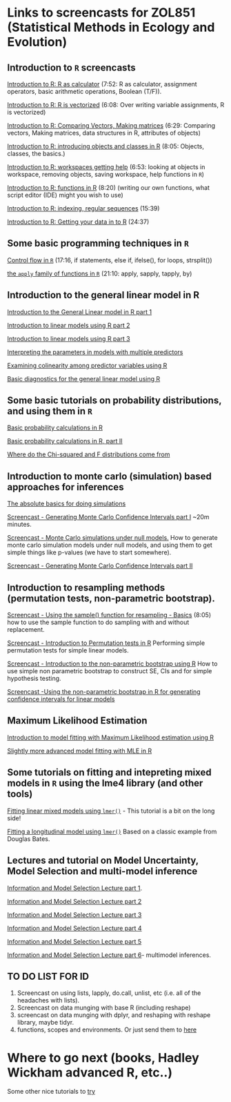 Links to screencasts for ZOL851 (Statistical Methods in Ecology and Evolution)
==============================================================================

## Introduction to `R` screencasts
[Introduction to R: R as calculator](http://storemedia.vudat.msu.edu/public/display_package.php?src=download/idworkin/CSE845_2013/&name=R_Intro_Part1_RasCalc_AssignmentOper_2013) (7:52: R as calculator, assignment operators, basic arithmetic operations, Boolean (T/F)).

[Introduction to R: R is vectorized](http://storemedia.vudat.msu.edu/public/display_package.php?src=download/idworkin/CSE845_2013/&name=R_Intro_Part2_2013_overwritingVariables_vectorized) (6:08: Over writing variable assignments, R is vectorized)

[Introduction to R: Comparing Vectors, Making matrices](http://storemedia.vudat.msu.edu/public/display_package.php?src=download/idworkin/CSE845_2013/&name=R_Intro_Part3_ComparingVectors_DataTypesObjects2013) (6:29: Comparing vectors, Making matrices, data structures in R, attributes of objects)

[Introduction to R: introducing objects and classes in R](http://storemedia.vudat.msu.edu/public/display_package.php?src=download/idworkin/CSE845_2013/&name=R_Intro4_Objects_classes_2013) (8:05: Objects, classes, the basics.)

[Introduction to R: workspaces getting help](http://storemedia.vudat.msu.edu/public/display_package.php?src=download/idworkin/CSE845_2013/&name=R_Intro5_Workspaces_Help_2013) (6:53: looking at objects in workspace, removing objects, saving workspace, help functions in `R`)

[Introduction to R: functions in R](http://storemedia.vudat.msu.edu/public/display_package.php?src=download/idworkin/CSE845_2013/&name=R_Intro6_WritingFunctions_2013) (8:20) (writing our own functions, what script editor (IDE) might you wish to use)

[Introduction to R: indexing, regular sequences](http://storemedia.vudat.msu.edu/public/display_package.php?src=download/idworkin/CSE845_2013/&name=R_intro7_RegSequences_Indexing_2013) (15:39)

[Introduction to R: Getting your data in to R](http://storemedia.vudat.msu.edu/public/display_package.php?src=download/idworkin/CSE891/&name=IntroR_partIV_SecondScript) (24:37)

## Some basic programming techniques in `R`
[Control flow in `R`](http://storemedia.vudat.msu.edu/public/display_package.php?src=download/idworkin/CSE891/&name=CSE891_R_ControlFlow) (17:16, if statements, else if, ifelse(), for loops,  strsplit())

[the `apply` family of functions in `R`](http://storemedia.vudat.msu.edu/public/display_package.php?src=download/idworkin/CSE891/&name=CSE_891_ApplyLikeFunctionsR) (21:10: apply, sapply, tapply, by)

## Introduction to the general linear model in R
[Introduction to the General Linear model in R part 1](http://storemedia.vudat.msu.edu/public/display_package.php?src=download/idworkin/&name=GLM_REVIEW_Part1_regressionR)

[Introduction to linear models using R part 2](http://storemedia.vudat.msu.edu/public/display_package.php?src=download/idworkin/&name=GLM_Review_part2_interpretingRegression)

[Introduction to linear models using R part 3](http://storemedia.vudat.msu.edu/public/display_package.php?src=download/idworkin/&name=GLM_Review_3_interpreting)

[Interpreting the parameters in models with multiple predictors](http://storemedia.vudat.msu.edu/public/display_package.php?src=download/idworkin/&name=ZOL851_InterpretingPartialPredictors)

[Examining colinearity among predictor variables using R](http://storemedia.vudat.msu.edu/public/display_package.php?src=download/idworkin/&name=ColinearityAmongPredictors)

[Basic diagnostics for the general linear model using R](http://storemedia.vudat.msu.edu/public/display_package.php?src=download/idworkin/&name=SimpleModelDiagnosticsGLM)

## Some basic tutorials on probability distributions, and using them in `R`
[Basic probability calculations in R](http://storemedia.vudat.msu.edu/public/display_package.php?src=download/idworkin/&name=ProbabilityFunctionsR)

[Basic probability calculations in R, part II](http://storemedia.vudat.msu.edu/public/display_package.php?src=download/idworkin/&name=ProbabilityInR_II)

[Where do the Chi-squared and F distributions come from](http://storemedia.vudat.msu.edu/public/display_package.php?src=download/idworkin/&name=ChiSquareFDist)


## Introduction to monte carlo (simulation) based approaches for inferences
[The absolute basics for doing simulations](http://storemedia.vudat.msu.edu/public/display_package.php?src=download/idworkin/&name=IntroductionToSimulationsInR_basics)


[Screencast - Generating Monte Carlo Confidence Intervals part I](http://storemedia.vudat.msu.edu/public/display_package.php?src=download/idworkin/&name=GeneratingMonteCarlo_CI_R_intro) ~20m minutes.

[Screencast - Monte Carlo simulations under null models.](http://storemedia.vudat.msu.edu/public/display_package.php?src=download/idworkin/&name=MonteCarloSimulationNullModel) How to generate monte carlo simulation models under null models, and using them to get simple things like p-values (we have to start somewhere).

[Screencast - Generating Monte Carlo Confidence Intervals part II](http://storemedia.vudat.msu.edu/public/display_package.php?src=download/idworkin/&name=MonteCarlo_CI_II)


## Introduction to resampling methods (permutation tests, non-parametric bootstrap).
[Screencast - Using the sample() function for resampling - Basics](http://storemedia.vudat.msu.edu/public/display_package.php?src=download/idworkin/&name=ZOL851_sample_functionR_basics)  (8:05) how to use the sample function to do sampling with and without replacement. 

[Screencast - Introduction to Permutation tests in R](http://storemedia.vudat.msu.edu/public/display_package.php?src=download/idworkin/&name=ZOL851_PermutationTestR_basic) Performing simple permutation tests for simple linear models.

[Screencast - Introduction to the non-parametric bootstrap using R](http://storemedia.vudat.msu.edu/public/display_package.php?src=download/idworkin/&name=ZOL851_NonParametricBoostrapBasicsR)  How to use simple non parametric bootstrap to construct SE, CIs and for simple hypothesis testing.

[Screencast -Using the non-parametric bootstrap in R for generating confidence intervals for linear models](http://storemedia.vudat.msu.edu/public/display_package.php?src=download/idworkin/&name=ZOL851_NonParametricBootstrap_regression)

## Maximum Likelihood Estimation
[Introduction to model fitting with Maximum Likelihood estimation using R](http://storemedia.vudat.msu.edu/public/display_package.php?src=download/idworkin/&name=ZOL851_RegressionLikelihood_Intro)

[Slightly more advanced model fitting with MLE in R](http://storemedia.vudat.msu.edu/public/display_package.php?src=download/idworkin/&name=ZOL851_FittingModelsWithMLE_2)


## Some tutorials on fitting and intepreting mixed models in `R` using the lme4 library (and other tools)
[Fitting linear mixed models using `lmer()`](http://storemedia.vudat.msu.edu/public/display_package.php?src=download/idworkin/&name=linear_mixed_models_lmer_-_20141113_154417_16) - This tutorial is a bit on the long side!

[Fitting a longitudinal model using `lmer()`](http://storemedia.vudat.msu.edu/public/display_package.php?src=download/idworkin/&name=longitudinal_model_lme4_-_20141113_163422_16) Based on a classic example from Douglas Bates.


## Lectures and tutorial on Model Uncertainty, Model Selection and multi-model inference
[Information and Model Selection Lecture part 1](http://storemedia.vudat.msu.edu/public/display_package.php?src=download/idworkin/ZOL851_ModelUncertainty/&name=ZOL851_ModelUncertainty_Part1_-_20141125_082115_16).

[Information and Model Selection Lecture part 2](http://storemedia.vudat.msu.edu/public/display_package.php?src=download/idworkin/ZOL851_ModelUncertainty/&name=ZOL851_ModelUncertainty_partII_-_20141125_083217_16)

[Information and Model Selection Lecture part 3](http://storemedia.vudat.msu.edu/public/display_package.php?src=download/idworkin/ZOL851_ModelUncertainty/&name=ZOL851_ModelUncertainty_partIII_-_20141125_085725_16)

[Information and Model Selection Lecture part 4](http://storemedia.vudat.msu.edu/public/display_package.php?src=download/idworkin/ZOL851_ModelUncertainty/&name=ZOL851_ModelUncertainty_partIV_-_20141125_091903_16)

[Information and Model Selection Lecture part 5](http://storemedia.vudat.msu.edu/public/display_package.php?src=download/idworkin/ZOL851_ModelUncertainty/&name=ZOL851_ModelUncertainty_PartV_-_20141125_093207_16)

[Information and Model Selection Lecture part 6](http://storemedia.vudat.msu.edu/public/display_package.php?src=download/idworkin/ZOL851_ModelUncertainty/&name=ZOL851_ModelUncertainty_6_-_20141125_094951_16)- multimodel inferences.

## **TO DO LIST FOR ID**
1. Screencast on using lists, lapply, do.call, unlist, etc (i.e. all of the headaches with lists).
2. Screencast on data munging with base R (including reshape)
3. screencast on data munging with dplyr, and reshaping with reshape library, maybe tidyr.
4. functions, scopes and environments. Or just send them to [here](http://stcorp.nl/R_course/tutorial_code_organisation.html)

# Where to go next (books, Hadley Wickham advanced R, etc..)
Some other nice tutorials to [try](http://www.numbertheory.nl/2015/09/05/tutorials-freely-available-form-course-i-taught-including-ggplot2-dplyr-and-shiny/)
